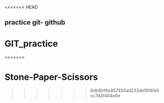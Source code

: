 <<<<<<< HEAD
## practice git- github 
# GIT_practice
=======
# Stone-Paper-Scissors
>>>>>>> 6db6bf6e857455ad233def8f4fa9cc7d4f484e6e
